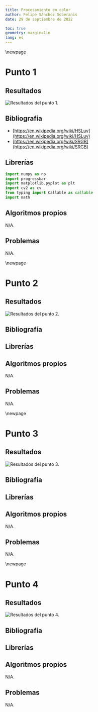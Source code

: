 ```yaml
---
title: Procesamiento en color
author: Felipe Sánchez Soberanis
date: 29 de septiembre de 2022

toc: true
geometry: margin=1in
lang: es
---
```


\newpage
# Punto 1

## Resultados

![Resultados del punto 1.](reporte/punto_1_resultados_1.png)

## Bibliografía

- [https://en.wikipedia.org/wiki/HSLuv](https://en.wikipedia.org/wiki/HSLuv)
- [https://en.wikipedia.org/wiki/SRGB](https://en.wikipedia.org/wiki/SRGB)

## Librerías

```python
import numpy as np
import progressbar
import matplotlib.pyplot as plt
import cv2 as cv
from typing import Callable as callable
import math
```

## Algoritmos propios

N/A.

## Problemas

N/A.

\newpage
# Punto 2

## Resultados

![Resultados del punto 2.](reporte/punto_2_resultados_1.png)

## Bibliografía
## Librerías
## Algoritmos propios

N/A.

## Problemas

N/A.

\newpage
# Punto 3

## Resultados

![Resultados del punto 3.](reporte/punto_3_resultados_1.png)

## Bibliografía
## Librerías
## Algoritmos propios

N/A.

## Problemas

N/A.

\newpage
# Punto 4

## Resultados

![Resultados del punto 4.](reporte/punto_4_resultados_1.png)

## Bibliografía
## Librerías
## Algoritmos propios

N/A.

## Problemas

N/A.

